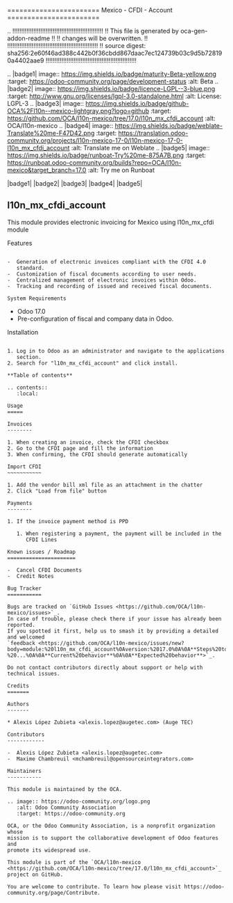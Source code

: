 ======================= Mexico - CFDI - Account =======================

.. !!!!!!!!!!!!!!!!!!!!!!!!!!!!!!!!!!!!!!!!!!!!!!!!!!!! !! This file is generated by
oca-gen-addon-readme !! !! changes will be overwritten. !!
!!!!!!!!!!!!!!!!!!!!!!!!!!!!!!!!!!!!!!!!!!!!!!!!!!!! !! source digest:
sha256:2e60f46ad388c442b0f36cbdd867daac7ec124739b03c9d5b728190a4402aae9
!!!!!!!!!!!!!!!!!!!!!!!!!!!!!!!!!!!!!!!!!!!!!!!!!!!!

.. |badge1| image:: https://img.shields.io/badge/maturity-Beta-yellow.png :target:
https://odoo-community.org/page/development-status :alt: Beta .. |badge2| image::
https://img.shields.io/badge/licence-LGPL--3-blue.png :target:
http://www.gnu.org/licenses/lgpl-3.0-standalone.html :alt: License: LGPL-3 .. |badge3|
image:: https://img.shields.io/badge/github-OCA%2Fl10n--mexico-lightgray.png?logo=github
:target: https://github.com/OCA/l10n-mexico/tree/17.0/l10n_mx_cfdi_account :alt:
OCA/l10n-mexico .. |badge4| image::
https://img.shields.io/badge/weblate-Translate%20me-F47D42.png :target:
https://translation.odoo-community.org/projects/l10n-mexico-17-0/l10n-mexico-17-0-l10n_mx_cfdi_account
:alt: Translate me on Weblate .. |badge5| image::
https://img.shields.io/badge/runboat-Try%20me-875A7B.png :target:
https://runboat.odoo-community.org/builds?repo=OCA/l10n-mexico&target_branch=17.0 :alt:
Try me on Runboat

|badge1| |badge2| |badge3| |badge4| |badge5|

## l10n_mx_cfdi_account

This module provides electronic invoicing for Mexico using l10n_mx_cfdi module

Features

```

-  Generation of electronic invoices compliant with the CFDI 4.0
   standard.
-  Customization of fiscal documents according to user needs.
-  Centralized management of electronic invoices within Odoo.
-  Tracking and recording of issued and received fiscal documents.

System Requirements
```

- Odoo 17.0
- Pre-configuration of fiscal and company data in Odoo.

Installation

```

1. Log in to Odoo as an administrator and navigate to the applications
   section.
2. Search for "l10n_mx_cfdi_account" and click install.

**Table of contents**

.. contents::
   :local:

Usage
=====

Invoices
--------

1. When creating an invoice, check the CFDI checkbox
2. Go to the CFDI page and fill the information
3. When confirming, the CFDI should generate automatically

Import CFDI
~~~~~~~~~~~

1. Add the vendor bill xml file as an attachment in the chatter
2. Click "Load from file" button

Payments
--------

1. If the invoice payment method is PPD

   1. When registering a payment, the payment will be included in the
      CFDI Lines

Known issues / Roadmap
======================

-  Cancel CFDI Documents
-  Credit Notes

Bug Tracker
===========

Bugs are tracked on `GitHub Issues <https://github.com/OCA/l10n-mexico/issues>`_.
In case of trouble, please check there if your issue has already been reported.
If you spotted it first, help us to smash it by providing a detailed and welcomed
`feedback <https://github.com/OCA/l10n-mexico/issues/new?body=module:%20l10n_mx_cfdi_account%0Aversion:%2017.0%0A%0A**Steps%20to%20reproduce**%0A-%20...%0A%0A**Current%20behavior**%0A%0A**Expected%20behavior**>`_.

Do not contact contributors directly about support or help with technical issues.

Credits
=======

Authors
-------

* Alexis López Zubieta <alexis.lopez@augetec.com> (Auge TEC)

Contributors
------------

-  Alexis López Zubieta <alexis.lopez@augetec.com>
-  Maxime Chambreuil <mchambreuil@opensourceintegrators.com>

Maintainers
-----------

This module is maintained by the OCA.

.. image:: https://odoo-community.org/logo.png
   :alt: Odoo Community Association
   :target: https://odoo-community.org

OCA, or the Odoo Community Association, is a nonprofit organization whose
mission is to support the collaborative development of Odoo features and
promote its widespread use.

This module is part of the `OCA/l10n-mexico <https://github.com/OCA/l10n-mexico/tree/17.0/l10n_mx_cfdi_account>`_ project on GitHub.

You are welcome to contribute. To learn how please visit https://odoo-community.org/page/Contribute.
```
